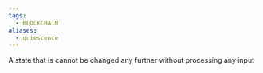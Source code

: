 ```yaml
---
tags:
  - BLOCKCHAIN
aliases:
  - quiescence
---
```

A state that is cannot be changed any further without processing any input 